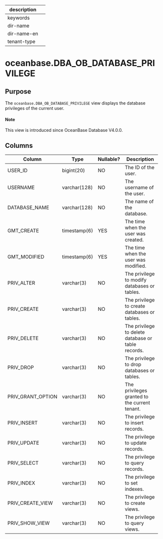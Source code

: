 | description ||
|---|---|
| keywords ||
| dir-name ||
| dir-name-en ||
| tenant-type ||

# oceanbase.DBA_OB_DATABASE_PRIVILEGE

## Purpose

The `oceanbase.DBA_OB_DATABASE_PRIVILEGE` view displays the database privileges of the current user.

<main id="notice" type='explain'>
  <h4>Note</h4>
  <p>This view is introduced since OceanBase Database V4.0.0. </p>
</main>

## Columns

| Column | Type | Nullable? | Description |
|-------------------|--------------|------|-----|
| USER_ID | bigint(20) | NO | The ID of the user. |
| USERNAME | varchar(128) | NO | The username of the user. |
| DATABASE_NAME | varchar(128) | NO | The name of the database. |
| GMT_CREATE | timestamp(6) | YES | The time when the user was created. |
| GMT_MODIFIED | timestamp(6) | YES | The time when the user was modified. |
| PRIV_ALTER | varchar(3) | NO | The privilege to modify databases or tables. |
| PRIV_CREATE | varchar(3) | NO | The privilege to create databases or tables. |
| PRIV_DELETE | varchar(3) | NO | The privilege to delete database or table records. |
| PRIV_DROP | varchar(3) | NO | The privilege to drop databases or tables. |
| PRIV_GRANT_OPTION | varchar(3) | NO | The privileges granted to the current tenant. |
| PRIV_INSERT | varchar(3) | NO | The privilege to insert records. |
| PRIV_UPDATE | varchar(3) | NO | The privilege to update records. |
| PRIV_SELECT | varchar(3) | NO | The privilege to query records. |
| PRIV_INDEX | varchar(3) | NO | The privilege to set indexes. |
| PRIV_CREATE_VIEW | varchar(3) | NO | The privilege to create views. |
| PRIV_SHOW_VIEW | varchar(3) | NO | The privilege to query views. |
